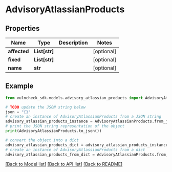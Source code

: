 # AdvisoryAtlassianProducts


## Properties

Name | Type | Description | Notes
------------ | ------------- | ------------- | -------------
**affected** | **List[str]** |  | [optional] 
**fixed** | **List[str]** |  | [optional] 
**name** | **str** |  | [optional] 

## Example

```python
from vulncheck_sdk.models.advisory_atlassian_products import AdvisoryAtlassianProducts

# TODO update the JSON string below
json = "{}"
# create an instance of AdvisoryAtlassianProducts from a JSON string
advisory_atlassian_products_instance = AdvisoryAtlassianProducts.from_json(json)
# print the JSON string representation of the object
print(AdvisoryAtlassianProducts.to_json())

# convert the object into a dict
advisory_atlassian_products_dict = advisory_atlassian_products_instance.to_dict()
# create an instance of AdvisoryAtlassianProducts from a dict
advisory_atlassian_products_from_dict = AdvisoryAtlassianProducts.from_dict(advisory_atlassian_products_dict)
```
[[Back to Model list]](../README.md#documentation-for-models) [[Back to API list]](../README.md#documentation-for-api-endpoints) [[Back to README]](../README.md)



